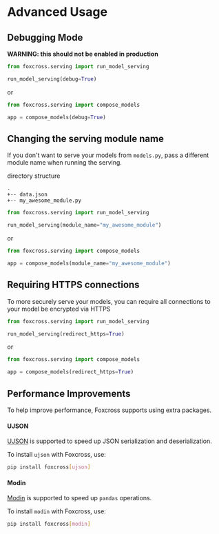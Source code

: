 # Advanced Usage

## Debugging Mode
**WARNING: this should not be enabled in production**

```python
from foxcross.serving import run_model_serving

run_model_serving(debug=True)
```
or
```python
from foxcross.serving import compose_models

app = compose_models(debug=True)
```

## Changing the serving module name
If you don't want to serve your models from `models.py`, pass a different module name when
running the serving.

directory structure
```
.
+-- data.json
+-- my_awesome_module.py
```
```python
from foxcross.serving import run_model_serving

run_model_serving(module_name="my_awesome_module")
```
or
```python
from foxcross.serving import compose_models

app = compose_models(module_name="my_awesome_module")
```

## Requiring HTTPS connections
To more securely serve your models, you can require all connections to your model be
encrypted via HTTPS

```python
from foxcross.serving import run_model_serving

run_model_serving(redirect_https=True)
```
or
```python
from foxcross.serving import compose_models

app = compose_models(redirect_https=True)
```

## Performance Improvements

To help improve performance, Foxcross supports using extra packages.

#### UJSON

[UJSON](https://github.com/esnme/ultrajson) is supported to speed up JSON serialization and
deserialization.

To install `ujson` with Foxcross, use:
```bash
pip install foxcross[ujson]
```

#### Modin
[Modin](https://github.com/modin-project/modin) is supported to speed up `pandas` operations.

To install `modin` with Foxcross, use:
```bash
pip install foxcross[modin]
```